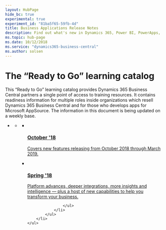 ```yaml
---
layout: HubPage
hide_bc: true
experimental: true
experiment_id: "81ba5f65-59fb-4d"
title: Business Applications Release Notes
description: Find out what's new in Dynamics 365, Power BI, PowerApps, Microsoft Flow, Microsoft Stream, and more &mdash; including new features in sales, service, marketing, operations, finance, talent, and retail.
ms.topic: hub-page
ms.date: 10/12/2018
ms.service: "dynamics365-business-central"
ms.author: solsen
---
```


<div id="main" class="v2">
<div class="container">
    <h1>The “Ready to Go” learning catalog</h1>
	<p>This “Ready to Go” learning catalog provides Dynamics 365 Business Central partners a single point of access to training resources. It contains readiness information for multiple roles inside organizations which resell Dynamics 365 Business Central and for those who develops apps for Microsoft AppSource.
The information in this document is being updated on a weekly base.
</p>
    <ul class="pivots">
        <li>
            <a href="#products" data-linktype="self-bookmark"></a>
            <ul id="products">
                <li>
                    <a href="#products1" data-linktype="self-bookmark"></a>
                    <ul id="products1" class="cardsC cols cols3">
                        <li>
                            <a href="October18/index" title="Materials for developers, architects and engineers" data-linktype="absolute-path">
                                <div class="cardSize">
                                    <div class="cardPadding">
                                        <div class="card">
                                            <div class="cardImageOuter">
                                                <div class="cardImage">
                                                    <img data-scaleimage="media/october2018.jpg" src="media/october2018.jpg" alt="" data-linktype="relative-path">
                                                </div>
                                            </div>
                                            <div class="cardText">
                                                <h3>October '18</h3>
						    <p>Covers new features releasing from October 2018 through March 2019.</p>
                                            </div>
                                        </div>
                                    </div>
                                </div>
                            </a>
                        </li>
                        <li>
                            <a href="April18/index" title="Materials for application consultants" data-linktype="absolute-path">
                                <div class="cardSize">
                                    <div class="cardPadding">
                                        <div class="card">
                                            <div class="cardImageOuter">
                                                <div class="cardImage">
                                                    <img data-scaleimage="media/spring.png" src="media/spring.png" alt="" data-linktype="relative-path">
                                                </div>
                                            </div>
                                            <div class="cardText">
                                                <h3>Spring '18</h3>
												<p>Platform advances, deeper integrations, more insights and intelligence &mdash; plus a host of new capabilities to help you transform your business.</p>
                                            </div>
                                        </div>
                                    </div>
                                </div>
                            </a>
                        </li>
                 
                    </ul>
                </li>
            </ul>
        </li>
    </ul>
</div>
</div>